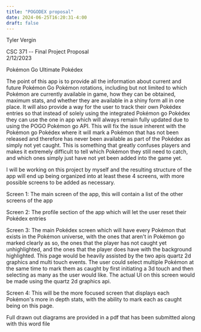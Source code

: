 ```yaml
---
title: "POGODEX proposal"
date: 2024-06-25T16:20:31-4:00
draft: false
---
```


Tyler Vergin

CSC 371 -- Final Project Proposal\
2/12/2023

Pokémon Go Ultimate Pokédex

The point of this app is to provide all the information about current
and future Pokémon Go Pokémon rotations, including but not limited to
which Pokémon are currently available in game, how they can be obtained,
maximum stats, and whether they are available in a shiny form all in one
place. It will also provide a way for the user to track their own
Pokédex entries so that instead of solely using the integrated Pokémon
go Pokédex they can use the one in app which will always remain fully
updated due to using the POGO Pokémon go API. This will fix the issue
inherent with the Pokémon go Pokédex where it will mark a Pokémon that
has not been released and therefore has never been available as part of
the Pokédex as simply not yet caught. This is something that greatly
confuses players and makes it extremely difficult to tell which Pokémon
they still need to catch, and which ones simply just have not yet been
added into the game yet.

I will be working on this project by myself and the resulting structure
of the app will end up being organized into at least these 4 screens,
with more possible screens to be added as necessary.

Screen 1: The main screen of the app, this will contain a list of the
other screens of the app

Screen 2: The profile section of the app which will let the user reset
their Pokédex entries

Screen 3: The main Pokédex screen which will have every Pokémon that
exists in the Pokémon universe, with the ones that aren't in Pokémon go
marked clearly as so, the ones that the player has not caught yet
unhighlighted, and the ones that the player does have with the
background highlighted. This page would be heavily assisted by the two
apis quartz 2d graphics and multi touch events. The user could select
multiple Pokémon at the same time to mark them as caught by first
initiating a 3d touch and then selecting as many as the user would like.
The actual UI on this screen would be made using the quartz 2d graphics
api.

Screen 4: This will be the more focused screen that displays each
Pokémon's more in depth stats, with the ability to mark each as caught
being on this page.

Full drawn out diagrams are provided in a pdf that has been submitted
along with this word file
